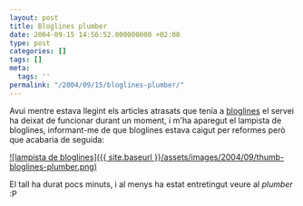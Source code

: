 ```yaml
---
layout: post
title: Bloglines plumber
date: 2004-09-15 14:56:52.000000000 +02:00
type: post
categories: []
tags: []
meta:
  tags: ''
permalink: "/2004/09/15/bloglines-plumber/"
---
```

Avui mentre estava llegint els articles atrasats que tenía a [bloglines](http://www.bloglines.com) el servei ha deixat de funcionar durant un moment, i m'ha aparegut el lampista de bloglines, informant-me de que bloglines estava caigut per reformes però que acabaria de seguida:

[![lampista de bloglines]({{ site.baseurl }}/assets/images/2004/09/thumb-bloglines-plumber.png)](/archives/images/bloglines-plumber.png)

El tall ha durat pocs minuts, i al menys ha estat entretingut veure al _plumber_ :P

